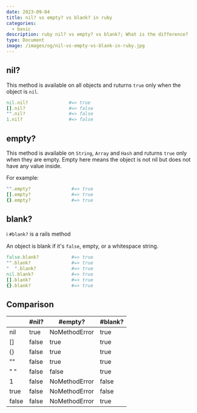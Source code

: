 ```yaml
---
date: 2023-09-04
title: nil? vs empty? vs blank? in ruby
categories:
  - basic
description: ruby nil? vs empty? vs blank?; What is the difference?
type: Document
image: /images/og/nil-vs-empty-vs-blank-in-ruby.jpg
---
```


## nil?

This method is available on all objects and ruturns `true` only when the object is `nil`.

```ruby
nil.nil?               #=> true
[].nil?                #=> false
"".nil?                #=> false
1.nil?                 #=> false
```

## empty?

This method is available on `String`, `Array` and `Hash` and ruturns `true` only when they are empty.
Empty here means the object is not nil but does not have any value inside.

For example:

```ruby
"".empty?               #=> true
[].empty?               #=> true
{}.empty?               #=> true
```

## blank?

ℹ️ `#blank?` is a rails method

An object is blank if it's `false`, empty, or a whitespace string.

```ruby
false.blank?            #=> true
"".blank?               #=> true
"  ".blank?             #=> true
nil.blank?              #=> true
[].blank?               #=> true
{}.blank?               #=> true
```

## Comparison

<table>
  <thead>
    <tr>
      <th></th>
      <th>#nil?</th>
      <th>#empty?</th>
      <th>#blank?</th>
    </tr>
  </thead>
  <tbody>
    <tr>
      <td>nil</td>
      <td>true</td>
      <td>NoMethodError</td>
      <td>true</td>
    </tr>
    <tr>
      <td>[]</td>
      <td>false</td>
      <td>true</td>
      <td>true</td>
    </tr>
    <tr>
      <td>{}</td>
      <td>false</td>
      <td>true</td>
      <td>true</td>
    </tr>
    <tr>
      <td>""</td>
      <td>false</td>
      <td>true</td>
      <td>true</td>
    </tr>
    <tr>
      <td>" "</td>
      <td>false</td>
      <td>false</td>
      <td>true</td>
    </tr>
    <tr>
      <td>1</td>
      <td>false</td>
      <td>NoMethodError</td>
      <td>false</td>
    </tr>
    <tr>
      <td>true</td>
      <td>false</td>
      <td>NoMethodError</td>
      <td>false</td>
    </tr>
    <tr>
      <td>false</td>
      <td>false</td>
      <td>NoMethodError</td>
      <td>true</td>
    </tr>
  </tbody>
</table>
